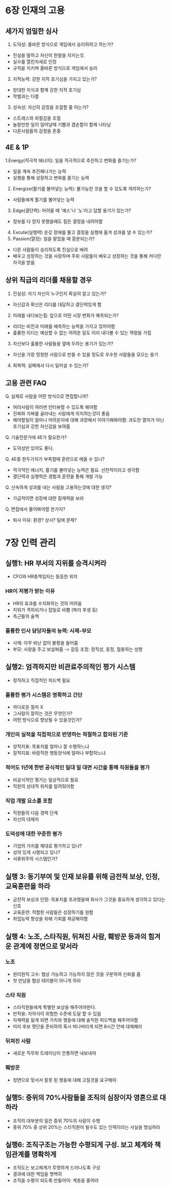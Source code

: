 # 6장 인재의 고용

## 세가지 엄밀한 심사
1. 도덕성: 올바른 방식으로 게임에서 승리하려고 하는가?
* 진실을 말하고 자신이 한말을 지키는것.
* 실수를 열린자세로 인정
* 규칙을 지키며 올바른 방식으로 게임에서 승리
2. 지적능력: 강한 지적 호기심을 가지고 있는가?
* 방대한 지식과 함꼐 강한 지적 호기심
* 학벌과는 다름
3. 성숙성: 자신의 감정을 조절할 줄 아는가?
* 스트레스와 좌절감을 조절
* 놀랄만한 일이 일어날때 기쁨과 겸손함이 함께 나타남
* 다른사람들의 감정을 존중

## 4E & 1P
1.Energy(적극적 에너지): 일을 적극적으로 추진하고 변화를 즐기는가?
* 일을 계속 추진해나가는 능력
* 실행을 통해 성장하고 변화를 즐기는 능력
2. Energize(활기를 불어넣는 능력): 불가능한 것을 할 수 있도록 격려하는가?
* 사람들에게 활기를 불어넣는 능력
3. Edge(결단력): 어려울 때 '예스'나 '노'라고 답할 용기가 있는가?
* 정보를 다 얻지 못했을때도 힘든 결정을 내려야함
4. Excute(실행력) 온갖 장애를 뚤고 결정을 실행에 옮겨 성과를 낼 수 있는가?
5. Passion(열정): 일을 맡았을 때 흥분되는가?
* 다른 사람들이 승리하도록 진심으로 배려
* 배우고 성장하는 것을 사랑하며 주위 사람들이 배우고 성장하는 것을 통해 커다란 자극을 받음

## 상위 직급의 리더를 채용할 경우
1. 진실성: 자기 자신이 누구인지 확실히 알고 있는가?
* 자신감과 확신은 리더를 대담하고 결단력있게 함
2. 미래를 내다보는힘: 앞으로 어떤 시장 변화가 예측되는가?
* 리더는 비전과 미래를 예측하는 능력을 가지고 있어야함
* 훌륭한 리더는 예상할 수 없는 어려운 일도 미리 내다볼 수 있는 역량을 가짐
3. 자신보다 훌륭한 사람들을 옆에 두려는 용기가 있는가?
* 자신을 가장 멍청한 사람으로 만들 수 있을 정도로 우수한 사람들을 모으는 용기
4. 회복력: 실패에서 다시 일어설 수 있는가?

## 고용 관련 FAQ

Q. 실제로 사람을 어떤 방식으로 면접합니까?
* 여러사람이 여러번 인터뷰할 수 있도록 해야함
* 진짜와 가짜를 골라내는 사람에게 의지하는것이 좋음
* 해야할일이 얼마나 어려운지에 대해 과장해서 이야기해봐야함: 과도한 열의가 아닌 호기심과 강한 자신감을 보여줌

Q. 기술전문가에 4E가 필요한가?
* 도덕성만 있어도 좋다.

Q. 4E중 한두가지가 부족할때 훈련으로 메울 수 있나?
* 적극적인 에너지, 활기를 불어넣는 능력은 필요. 선천적이라고 생각함
* 결단력과 실행력은 경험과 훈련을 통해 개발 가능

Q. 신속하게 성과를 내는 사람을 고용하는것에 대한 생각?
* 가급적이면 성장에 대한 잠재력을 보라

Q. 면접에서 물어봐야할 한가지?
* 퇴사 이유: 환경? 상사? 팀에 문제?

# 7장 인력 관리

## 실행1: HR 부서의 지위를 승격시켜라
* CFO와 HR총책임자는 동등한 위치

### HR이 저평가 받는 이유
* HR의 효과를 수치화하는 것의 어려움
* 지위가 격하되거나 잡일로 바쁨 (복리 후생 등)
* 측근들의 술책

### 훌륭한 인사 담당자들의 능력: 사제-부모
* 사제: 아무 비난 없이 불평을 들어줌
* 부모: 사랑을 주고 보살펴줌
->  갈등 조정: 정직성, 동정, 절충하는 성향

## 실행2: 엄격하지만 비관료주의적인 평가 시스템
* 정직하고 직접적인 피드백 필요

### 훌륭한 평가 시스템은 명확하고 간단
* 까다로운 절차 X
* 그사람이 잘하는 것은 무엇인가?
* 어떤 방식으로 향상될 수 있을것인가?

### 개인의 실적을 직접적으로 반영하는 적절하고 합의된 기준
* 양적지표: 목표치를 얼마나 잘 수행하느냐
* 질적지표: 바람직한 행동양식에 얼마나 부합하느냐

### 적어도 1년에 한번 공식적인 일대 일 대면 시간을 통해 직원들을 평가
* 비공식적인 평가는 일상적으로 필요
* 직원의 상대적 위치를 알려줘야함

### 직업 개발 요소를 포함
* 직원들의 다음 경력 단계
* 자신의 대체자

### 도덕성에 대한 꾸준한 평가
* 기업의 가치를 제대로 평가하고 있나?
* 성의 있게 시행되고 있나?
* 서류위주의 시스템인가?

## 실행 3: 동기부여 및 인재 보유를 위해 금전적 보상, 인정, 교육훈련을 하라
* 금전적 보상과 인정: 목표치를 초과했을때 회사가 그것을 중요하게 생각하고 있다는 신호
* 교육훈련: 적합한 사람들은 성장하기를 원함
* 취업능력 향상을 위해 기회를 제공해야함

## 실행 4: 노조, 스타직원, 뒤쳐진 사람, 훼방꾼 등과의 힘겨운 관계에 정면으로 맞서라
### 노조
* 원리원칙 고수: 협상 가능하고 가능하지 않은 것을 구분하여 신뢰를 줌
* 첫 만남을 협상 테이블이 아니게 하라

### 스타 직원
* 스타직원들에게 특별한 보상을 해주어야한다.
* 반작용: 자의식이 위험한 수준에 도달 할 수 있음
* 자제력을 잃게 되면 가치와 행동에 대해 솔직한 피드백을 해주어야함
* 미리 후보 명단을 준비하여 혹시 떠나버리게 되면 8시간 안에 대체해라

### 뒤쳐진 사람
* 새로운 직무와 트레이닝이 안통하면 내보내야

### 훼방꾼
* 정면으로 맞서서 잘못 된 행동에 대해 고칠것을 요구해야

## 실행5: 중위의 70%사람들을 조직의 심장이자 영혼으로 대하라
* 조직의 대부분의 일은 중위 70%의 사람이 수행
* 중위 70% 중 상위 20%는 스타직원이 될수도 있는 인력이라는 사실을 명심하라

## 실행6: 조직구조는 가능한 수평되게 구성. 보고 체계와 책임관계를 명확하게
* 조직도는 보고체계가 투명하게 드러나도록 구성
* 결과에 대한 책임을 명백히
* 조직을 수평이 되도록 만들어야: 계층을 줄여라
